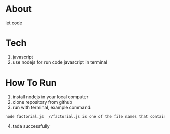 # About
let code

# Tech
1. javascript
2. use nodejs for run code javascript in terminal

# How To Run
1. install nodejs in your local computer
2. clone repository from github
3. run with terminal, example command:
```bash
node factorial.js  //factorial.js is one of the file names that contains code
```
4. tada successfully